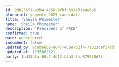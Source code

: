 ```yaml
---
id: 9d0236f1-a3b4-4258-9fbf-591a31b4e6b5
blueprint: yegvote_2025_candidate
title: 'Sheila Phimester'
name: 'Sheila Phimester'
description: 'President of PACE'
confirmed: true
ward: undeclared
incumbent: false
updated_by: 9c6b6866-e047-4568-b3f4-71623caf17dd
updated_at: 1735062621
party: 1bd33afa-60a2-4d12-b7a3-7ea879030d75
---
```

